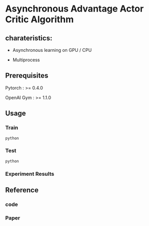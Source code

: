 # Asynchronous Advantage Actor Critic Algorithm

## charateristics:

+ Asynchronous learning on GPU / CPU

+ Multiprocess

## Prerequisites

Pytorch     :  >= 0.4.0 

OpenAI Gym  :  >= 1.1.0

## Usage

### Train

```Shell
python 
```


### Test

```Shell
python 
```

### Experiment Results


## Reference

### code


### Paper 






